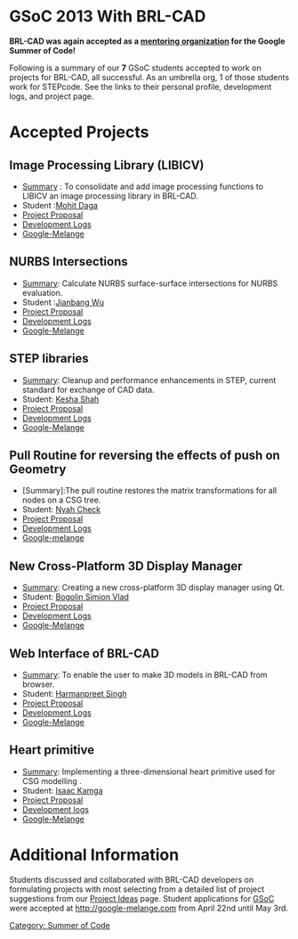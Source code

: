 # GSoC 2013 With BRL-CAD

**BRL-CAD was again accepted as a [mentoring
organization](http://www.google-melange.com/) for the Google Summer of
Code!**

Following is a summary of our **7** GSoC students accepted to work on
projects for BRL-CAD, all successful. As an umbrella org, 1 of those
students work for STEPcode. See the links to their personal profile,
development logs, and project page.

# Accepted Projects

## Image Processing Library (LIBICV)

-   [Summary](/wiki/Consolidate_image_processing.md) : To
    consolidate and add image processing functions to LIBICV an image
    processing library in BRL-CAD.
-   Student :[Mohit Daga](/wiki/user/Level_zero/index.md)
-   [Project Proposal](/wiki/user/Level_zero/proposal.md)
-   [Development Logs](/wiki/user/Level_zero/GSOC13/logs.md)
-   [Google-Melange](http://www.google-melange.com/gsoc/project/google/gsoc2013/zero_level/15001)

## NURBS Intersections

-   [Summary](/wiki/NURBS_Intersections.md): Calculate
    NURBS surface-surface intersections for NURBS evaluation.
-   Student :[Jianbang Wu](/wiki/user/Phoenix.md)
-   [Project Proposal](/wiki/user/Phoenix/GSoc2013/Proposal.md)
-   [Development Logs](/wiki/user/Phoenix/GSoc2013/Reports.md)
-   [Google-Melange](http://www.google-melange.com/gsoc/project/google/gsoc2013/phoenixyjll/40001)

## STEP libraries

-   [Summary](/wiki/STEP_Libraries): Cleanup and
    performance enhancements in STEP, current standard for exchange of
    CAD data.
-   Student: [Kesha Shah](/wiki/user/KeshaSShah/GSoC13.md)
-   [Project Proposal](/wiki/user/KeshaSShah/GSoC13/Priority2.md)
-   [Development Logs](/wiki/user/KeshaSShah/GSoC13/Reports.md)
-   [Google-Melange](http://www.google-melange.com/gsoc/project/google/gsoc2013/keshashah/42001)

## Pull Routine for reversing the effects of push on Geometry

-   \[Summary\]:The pull routine restores the matrix transformations for
    all nodes on a CSG tree.
-   Student: [Nyah Check](/wiki/user/NyahCh3ck20/GSoc2013.md)
-   [Project Proposal](/wiki/user/NyahCh3ck20/Proposal.md)
-   [Development Logs](/wiki/user/NyahCh3ck20/GSoc2013/Coding_Report.md)
-   [Google-melange](https://google-melange.appspot.com/gsoc/proposal/review/google/gsoc2013/ch3ck/1)

## New Cross-Platform 3D Display Manager

-   [Summary](New_Cross-Platform_3D_Display_Manager.md):
    Creating a new cross-platform 3D display manager using Qt.
-   Student: [Bogolin Simion Vlad](/wiki/user/Vladbogolin.md)
-   [Project Proposal](/wiki/user/Vladbogolin/Proposal/DisplayManager.md)
-   [Development Logs](/wiki/user/Vladbogolin/GSoC2013/Logs.md)
-   [Google-Melange](http://www.google-melange.com/gsoc/project/google/gsoc2013/vladbogolin/47001)

## Web Interface of BRL-CAD

-   [Summary](/wiki/user/Harman052/Proposal/WebInterface.md):
    To enable the user to make 3D models in BRL-CAD from browser.
-   Student: [Harmanpreet Singh](/wiki/user/Harman052.md)
-   [Project Proposal](/wiki/user/Harman052/Proposal/WebInterface.md)
-   [Development Logs](/wiki/user/Harman052/GSoc2013/Logs.md)
-   [Google-Melange](http://www.google-melange.com/gsoc/proposal/review/google/gsoc2013/harman052/15001)

## Heart primitive

-   [Summary](/wiki/user/Izak.md#PROJECT_SUMMARY):
    Implementing a three-dimensional heart primitive used for CSG
    modelling .
-   Student: [Isaac Kamga](/wiki/user/Izak.md)
-   [Project Proposal](/wiki/user/Izak.md#PROJECT_DESCRIPTION)
-   [Development logs](/wiki/user/Izak/GSOC_2013_logs.md)
-   [Google-Melange](http://www.google-melange.com/gsoc/project/google/gsoc2013/izak/21001)

# Additional Information

Students discussed and collaborated with BRL-CAD developers on
formulating projects with most selecting from a detailed list of project
suggestions from our [Project
Ideas](Google_Summer_of_Code/Project_Ideas.md) page. Student
applications for [GSoC](Google_Summer_of_Code.md) were accepted
at <http://google-melange.com> from April 22nd until May 3rd.

[Category: Summer of Code](Category:_Summer_of_Code.md)
